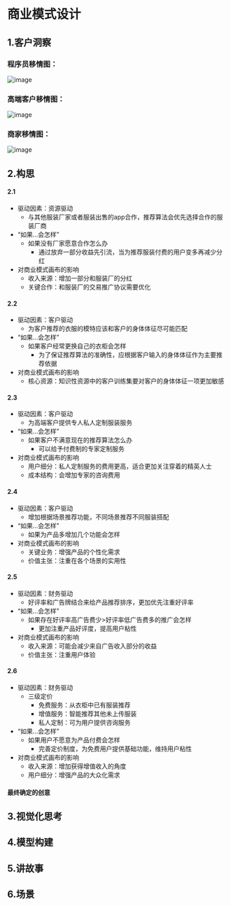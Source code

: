 # 商业模式设计

## 1.客户洞察

### 程序员移情图：

![image](https://2020-requirement.oss-cn-hangzhou.aliyuncs.com/Empathy%20figure/Empathy%20figure-1.png?OSSAccessKeyId=LTAI4FwgYHq3eAW6wzKuXdeZ&Expires=100000001605872370&Signature=CiFtFyQiYraedzkf1A1COpeCLwY%3D)

### 高端客户移情图：

![image](https://2020-requirement.oss-cn-hangzhou.aliyuncs.com/Empathy%20figure/Empathy%20figure-2.png?OSSAccessKeyId=LTAI4FwgYHq3eAW6wzKuXdeZ&Expires=11605872422&Signature=nrwhILc45a0mTjxpm1Na%2FW5KbO8%3D)

### 商家移情图：

![image](https://2020-requirement.oss-cn-hangzhou.aliyuncs.com/Empathy%20figure/Empathy%20figure-3.png?OSSAccessKeyId=LTAI4FwgYHq3eAW6wzKuXdeZ&Expires=1705872437&Signature=rreK4LouaC%2B4R1osjfsBFL3WJXQ%3D)

## 2.构思

#### 2.1

- 驱动因素：资源驱动
  - 与其他服装厂家或者服装出售的app合作，推荐算法会优先选择合作的服装厂商
- “如果…会怎样”
  - 如果没有厂家愿意合作怎么办
    - 通过放弃一部分收益先引流，当为推荐服装付费的用户变多再减少分红
- 对商业模式画布的影响
  - 收入来源：增加一部分和服装厂的分红
  - 关键合作：和服装厂的交易推广协议需要优化

#### 2.2

- 驱动因素：客户驱动
  - 为客户推荐的衣服的模特应该和客户的身体体征尽可能匹配
- “如果…会怎样”
  - 如果客户经常更换自己的衣柜会怎样
    - 为了保证推荐算法的准确性，应根据客户输入的身体体征作为主要推荐依据
- 对商业模式画布的影响
  - 核心资源：知识性资源中的客户训练集要对客户的身体体征一项更加敏感

#### 2.3

- 驱动因素：客户驱动
  - 为高端客户提供专人私人定制服装服务
- “如果…会怎样”
  - 如果客户不满意现在的推荐算法怎么办
    - 可以给予付费制的专家定制服务
- 对商业模式画布的影响
  - 用户细分：私人定制服务的费用更高，适合更加关注穿着的精英人士
  - 成本结构：会增加专家的咨询费用

#### 2.4

- 驱动因素：客户驱动
  - 增加根据场景推荐功能，不同场景推荐不同服装搭配
- “如果…会怎样”
  - 如果为产品多增加几个功能会怎样
- 对商业模式画布的影响
  - 关键业务：增强产品的个性化需求
  - 价值主张：注重在各个场景的实用性

#### 2.5

- 驱动因素：财务驱动
  - 好评率和广告牌结合来给产品推荐排序，更加优先注重好评率
- “如果…会怎样”
  - 如果存在好评率高广告费少>好评率低广告费多的推广会怎样
    - 更加注重产品好评度，提高用户粘性
- 对商业模式画布的影响
  - 收入来源：可能会减少来自广告收入部分的收益
  - 价值主张：注重用户体验

#### 2.6

- 驱动因素：财务驱动
  - 三级定价
    - 免费服务：从衣柜中已有服装推荐
    - 增值服务：智能推荐其他未上传服装
    - 私人定制：可为用户提供咨询服务
- “如果…会怎样”
  - 如果用户不愿意为产品付费会怎样
    - 完善定价制度，为免费用户提供基础功能，维持用户粘性
- 对商业模式画布的影响
  - 收入来源：增加获得增值收入的角度 
  - 用户细分：增强产品的大众化需求

#### 最终确定的创意



## 3.视觉化思考

## 4.模型构建

## 5.讲故事

## 6.场景